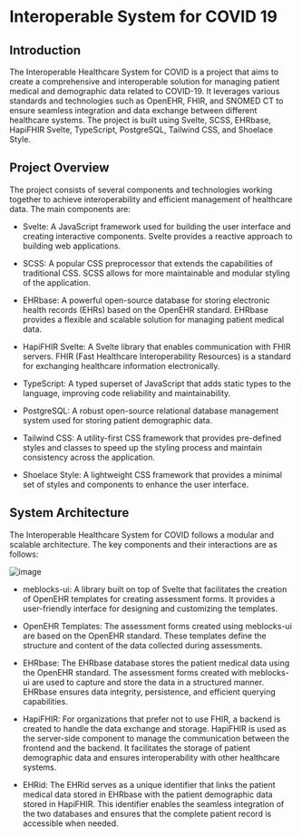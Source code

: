 # Interoperable System for COVID 19

## Introduction
The Interoperable Healthcare System for COVID is a project that aims to create a comprehensive and interoperable solution for managing patient medical and demographic data related to COVID-19. It leverages various standards and technologies such as OpenEHR, FHIR, and SNOMED CT to ensure seamless integration and data exchange between different healthcare systems. The project is built using Svelte, SCSS, EHRbase, HapiFHIR Svelte, TypeScript, PostgreSQL, Tailwind CSS, and Shoelace Style.

## Project Overview
The project consists of several components and technologies working together to achieve interoperability and efficient management of healthcare data. The main components are:

- Svelte: A JavaScript framework used for building the user interface and creating interactive components. Svelte provides a reactive approach to building web applications.

- SCSS: A popular CSS preprocessor that extends the capabilities of traditional CSS. SCSS allows for more maintainable and modular styling of the application.

- EHRbase: A powerful open-source database for storing electronic health records (EHRs) based on the OpenEHR standard. EHRbase provides a flexible and scalable solution for managing patient medical data.

- HapiFHIR Svelte: A Svelte library that enables communication with FHIR servers. FHIR (Fast Healthcare Interoperability Resources) is a standard for exchanging healthcare information electronically.

- TypeScript: A typed superset of JavaScript that adds static types to the language, improving code reliability and maintainability.

- PostgreSQL: A robust open-source relational database management system used for storing patient demographic data.

- Tailwind CSS: A utility-first CSS framework that provides pre-defined styles and classes to speed up the styling process and maintain consistency across the application.

- Shoelace Style: A lightweight CSS framework that provides a minimal set of styles and components to enhance the user interface.

## System Architecture
The Interoperable Healthcare System for COVID follows a modular and scalable architecture. The key components and their interactions are as follows:

![image](https://github.com/mezeru/ISCov-19/assets/57724250/fa4f639c-5371-4fd6-9619-9a7d395c62c5)


- meblocks-ui: A library built on top of Svelte that facilitates the creation of OpenEHR templates for creating assessment forms. It provides a user-friendly interface for designing and customizing the templates.

- OpenEHR Templates: The assessment forms created using meblocks-ui are based on the OpenEHR standard. These templates define the structure and content of the data collected during assessments.

- EHRbase: The EHRbase database stores the patient medical data using the OpenEHR standard. The assessment forms created with meblocks-ui are used to capture and store the data in a structured manner. EHRbase ensures data integrity, persistence, and efficient querying capabilities.

- HapiFHIR: For organizations that prefer not to use FHIR, a backend is created to handle the data exchange and storage. HapiFHIR is used as the server-side component to manage the communication between the frontend and the backend. It facilitates the storage of patient demographic data and ensures interoperability with other healthcare systems.

- EHRid: The EHRid serves as a unique identifier that links the patient medical data stored in EHRbase with the patient demographic data stored in HapiFHIR. This identifier enables the seamless integration of the two databases and ensures that the complete patient record is accessible when needed.
